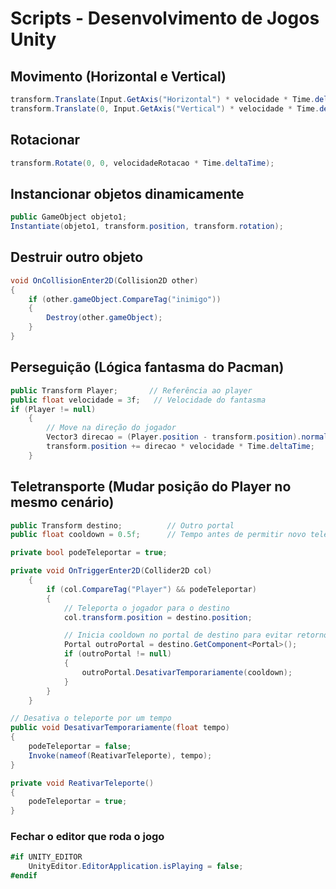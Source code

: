 # Scripts - Desenvolvimento de Jogos Unity

## Movimento (Horizontal e Vertical)

```csharp
transform.Translate(Input.GetAxis("Horizontal") * velocidade * Time.deltaTime, 0, 0);
transform.Translate(0, Input.GetAxis("Vertical") * velocidade * Time.deltaTime, 0);
```

## Rotacionar

```csharp
transform.Rotate(0, 0, velocidadeRotacao * Time.deltaTime);
```

## Instancionar objetos dinamicamente 

```csharp
public GameObject objeto1;
Instantiate(objeto1, transform.position, transform.rotation);
```

## Destruir outro objeto
```csharp
void OnCollisionEnter2D(Collision2D other)
{
    if (other.gameObject.CompareTag("inimigo"))
    {
        Destroy(other.gameObject);
    }
}
```

## Perseguição (Lógica fantasma do Pacman)
```csharp
public Transform Player;       // Referência ao player
public float velocidade = 3f;   // Velocidade do fantasma
if (Player != null)
    {
        // Move na direção do jogador
        Vector3 direcao = (Player.position - transform.position).normalized;
        transform.position += direcao * velocidade * Time.deltaTime;
    }
```

## Teletransporte (Mudar posição do Player no mesmo cenário)
```csharp
public Transform destino;          // Outro portal
public float cooldown = 0.5f;      // Tempo antes de permitir novo teleporte

private bool podeTeleportar = true;

private void OnTriggerEnter2D(Collider2D col)
    {
        if (col.CompareTag("Player") && podeTeleportar)
        {
            // Teleporta o jogador para o destino
            col.transform.position = destino.position;

            // Inicia cooldown no portal de destino para evitar retorno imediato
            Portal outroPortal = destino.GetComponent<Portal>();
            if (outroPortal != null)
            {
                outroPortal.DesativarTemporariamente(cooldown);
            }
        }
    }

// Desativa o teleporte por um tempo
public void DesativarTemporariamente(float tempo)
{
    podeTeleportar = false;
    Invoke(nameof(ReativarTeleporte), tempo);
}

private void ReativarTeleporte()
{
    podeTeleportar = true;
}

```

### Fechar o editor que roda o jogo 
```csharp
#if UNITY_EDITOR
    UnityEditor.EditorApplication.isPlaying = false;
#endif
```
